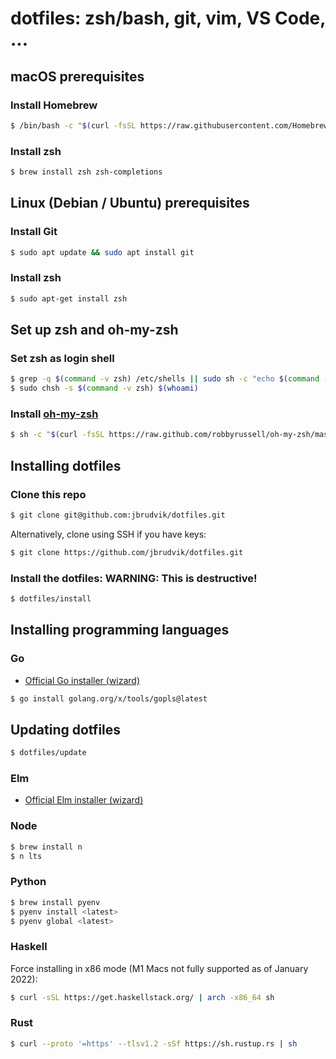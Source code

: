 # dotfiles: zsh/bash, git, vim, VS Code, ...

## macOS prerequisites

### Install Homebrew

```sh
$ /bin/bash -c "$(curl -fsSL https://raw.githubusercontent.com/Homebrew/install/HEAD/install.sh)"
```

### Install zsh

```sh
$ brew install zsh zsh-completions
```

## Linux (Debian / Ubuntu) prerequisites

### Install Git

```sh
$ sudo apt update && sudo apt install git
```

### Install zsh

```sh
$ sudo apt-get install zsh
```

## Set up zsh and oh-my-zsh

### Set zsh as login shell

```sh
$ grep -q $(command -v zsh) /etc/shells || sudo sh -c "echo $(command -v zsh) >> /etc/shells"
$ sudo chsh -s $(command -v zsh) $(whoami)
```

### Install [oh-my-zsh](https://ohmyz.sh)

```sh
$ sh -c "$(curl -fsSL https://raw.github.com/robbyrussell/oh-my-zsh/master/tools/install.sh)"
```

## Installing dotfiles

### Clone this repo

```sh
$ git clone git@github.com:jbrudvik/dotfiles.git
```

Alternatively, clone using SSH if you have keys:

```sh
$ git clone https://github.com/jbrudvik/dotfiles.git
```

### Install the dotfiles: **WARNING: This is destructive!**

```sh
$ dotfiles/install
```

## Installing programming languages

### Go

- [Official Go installer (wizard)](https://go.dev/doc/install)

```sh
$ go install golang.org/x/tools/gopls@latest
```

## Updating dotfiles

```sh
$ dotfiles/update
```

### Elm

- [Official Elm installer (wizard)](https://guide.elm-lang.org/install/elm.html)

### Node

```sh
$ brew install n
$ n lts
```

### Python

```sh
$ brew install pyenv
$ pyenv install <latest>
$ pyenv global <latest>
```

### Haskell

Force installing in x86 mode (M1 Macs not fully supported as of January 2022):

```sh
$ curl -sSL https://get.haskellstack.org/ | arch -x86_64 sh
```

### Rust

```sh
$ curl --proto '=https' --tlsv1.2 -sSf https://sh.rustup.rs | sh
```
